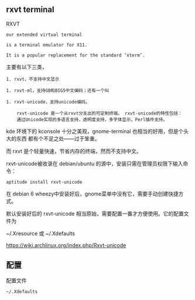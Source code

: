 
## rxvt terminal

RXVT 

    our extended virtual terminal

    is a terminal emulator for X11. 

    It is a popular replacement for the standard ‘xterm’.


主要有以下三类，

    1. rxvt，不支持中文显示

    1. rxvt-ml，支持GB和BIG5中文编码；还有一个叫 

    1. rxvt-unicode，支持unicode编码。

        rxvt-unicode 是一个从rxvt分支出的可定制终端。 rxvt-unicode的特性包括：
        通过Unicode实现的多语言支持，透明度支持，多字体显示，Perl插件支持。


kde 环境下的 kconsole 十分之美观，gnome-terminal 也相当的好用，但是个头大的东西
都有个不足之处——过于笨重。

而 rxvt 是个轻量快速，节省内存的终端，然而不支持中文。

rxvt-unicode被收录在 debian/ubuntu 的源中，安装只需在管理员权限下输入命令：

    aptitude install rxvt-unicode

在 debian 6 wheezy中安装好后，gnome菜单中没有它，需要手动创建快捷方式。

默认安装好后的 rxvt-unicode 相当原始，需要配置一番才方便使用。它的配置文件为

~/.Xresource 或 ~/.Xdefaults

https://wiki.archlinux.org/index.php/Rxvt-unicode




## 配置

配置文件
    
    ~/.Xdefaults
